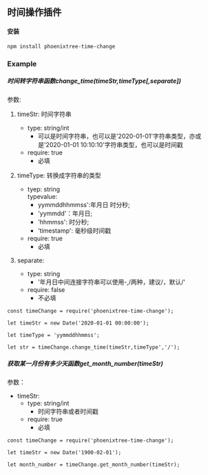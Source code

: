 ## 时间操作插件

#### 安装
```
npm install phoenixtree-time-change
```
### Example
##### 时间转字符串函数change_time(timeStr,timeType[,separate])
参数:  

1. timeStr: 时间字符串  
    - type: string/int  
        - 可以是时间字符串，也可以是'2020-01-01'字符串类型，亦或是'2020-01-01 10:10:10'字符串类型，也可以是时间戳  
    - require: true  
        - 必填

2. timeType: 转换成字符串的类型  
    - tyep: string  
        typevalue:  
        - yymmddhhmmss':年月日 时分秒;  
        - 'yymmdd'：年月日;  
        - 'hhmmss': 时分秒;  
        - 'timestamp': 毫秒级时间戳    
    - require: true  
        - 必填   

3. separate:  
    - type: string  
        - '年月日中间连接字符串可以使用-,/两种，建议/，默认/'  
    - require: false
        - 不必填  

```
const timeChange = require('phoenixtree-time-change');  

let timeStr = new Date('2020-01-01 00:00:00');  

let timeType = 'yymmddhhmmss';  

let str = timeChange.change_time(timeStr,timeType','/');  
```

##### 获取某一月份有多少天函数get_month_number(timeStr)
参数： 

- timeStr: 
    - type: string/int
        - 时间字符串或者时间戳
    - require: true
        - 必填

```
const timeChange = require('phoenixtree-time-change');  

let timeStr = new Date('1900-02-01');

let month_number = timeChange.get_month_number(timeStr); 
```